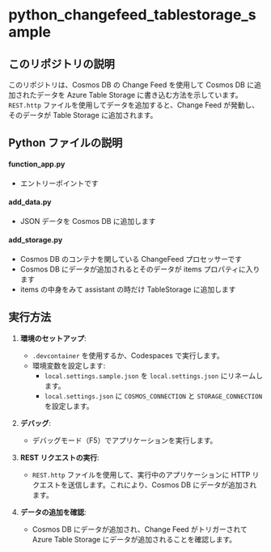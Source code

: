 # python_changefeed_tablestorage_sample

## このリポジトリの説明

このリポジトリは、Cosmos DB の Change Feed を使用して Cosmos DB に追加されたデータを Azure Table Storage に書き込む方法を示しています。`REST.http` ファイルを使用してデータを追加すると、Change Feed が発動し、そのデータが Table Storage に追加されます。

## Python ファイルの説明

#### function_app.py
- エントリーポイントです

#### add_data.py
- JSON データを Cosmos DB に追加します

#### add_storage.py
- Cosmos DB のコンテナを関している ChangeFeed プロセッサーです
- Cosmos DB にデータが追加されるとそのデータが items プロパティに入ります
- items の中身をみて assistant の時だけ TableStorage に追加します


## 実行方法

1. **環境のセットアップ**:
   - `.devcontainer` を使用するか、Codespaces で実行します。
   - 環境変数を設定します:
     - `local.settings.sample.json` を `local.settings.json` にリネームします。
     - `local.settings.json` に `COSMOS_CONNECTION` と `STORAGE_CONNECTION` を設定します。

2. **デバッグ**:
   - デバッグモード（F5）でアプリケーションを実行します。

3. **REST リクエストの実行**:
   - `REST.http` ファイルを使用して、実行中のアプリケーションに HTTP リクエストを送信します。これにより、Cosmos DB にデータが追加されます。

4. **データの追加を確認**:
   - Cosmos DB にデータが追加され、Change Feed がトリガーされて Azure Table Storage にデータが追加されることを確認します。
